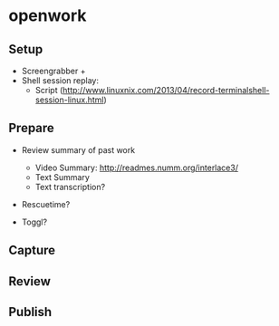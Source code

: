 # openwork

## Setup

 - Screengrabber
     + 
 - Shell session replay: 
     + Script (http://www.linuxnix.com/2013/04/record-terminalshell-session-linux.html)


## Prepare

 - Review summary of past work
     + Video Summary: http://readmes.numm.org/interlace3/
     + Text Summary
     + Text transcription?


 - Rescuetime?
 - Toggl?


## Capture

## Review

## Publish

